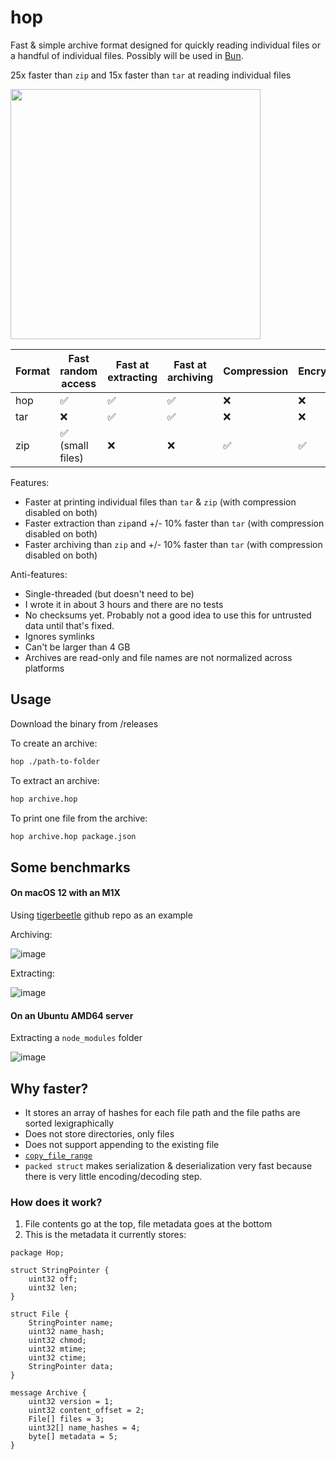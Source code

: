 # hop

Fast & simple archive format designed for quickly reading individual files or a handful of individual files. Possibly will be used in [Bun](https://bun.sh).

25x faster than `zip` and 15x faster than `tar` at reading individual files

<img src="https://user-images.githubusercontent.com/709451/141064938-1384381d-6c2f-4ecb-a1c3-a9c15333b6b9.png" height=400 />

| Format | Fast random access | Fast at extracting | Fast at archiving | Compression | Encryption | Mature |
| ------ | ------------------ | ------------------ | ----------------- | ----------- | ---------- | ------ |
| hop    | ✅                 | ✅                 | ✅                | ❌          | ❌         | ❌     |
| tar    | ❌                 | ✅                 | ✅                | ❌          | ❌         | ✅     |
| zip    | ✅ (small files)   | ❌                 | ❌                | ✅          | ✅         | ✅     |

Features:

- Faster at printing individual files than `tar` & `zip` (with compression disabled on both)
- Faster extraction than `zip`and +/- 10% faster than `tar` (with compression disabled on both)
- Faster archiving than `zip` and +/- 10% faster than `tar` (with compression disabled on both)

Anti-features:

- Single-threaded (but doesn't need to be)
- I wrote it in about 3 hours and there are no tests
- No checksums yet. Probably not a good idea to use this for untrusted data until that's fixed.
- Ignores symlinks
- Can't be larger than 4 GB
- Archives are read-only and file names are not normalized across platforms

## Usage

Download the binary from /releases

To create an archive:

```bash
hop ./path-to-folder
```

To extract an archive:

```bash
hop archive.hop
```

To print one file from the archive:

```bash
hop archive.hop package.json
```

## Some benchmarks

#### On macOS 12 with an M1X

Using [tigerbeetle](https://github.com/coilhq/tigerbeetle) github repo as an example

Archiving:

![image](https://user-images.githubusercontent.com/709451/141054452-73a99912-94ce-44aa-b7cb-b788731d0a60.png)

Extracting:

![image](https://user-images.githubusercontent.com/709451/141054517-cb3c7b43-4730-40ee-9c3f-7bdd9de6a076.png)

#### On an Ubuntu AMD64 server

Extracting a `node_modules` folder

![image](https://user-images.githubusercontent.com/709451/141056480-0cd4ea66-efb7-41cf-a406-06e10ac8c889.png)

## Why faster?

- It stores an array of hashes for each file path and the file paths are sorted lexigraphically
- Does not store directories, only files
- Does not support appending to the existing file
- [`copy_file_range`](https://man7.org/linux/man-pages/man2/copy_file_range.2.html)
- `packed struct` makes serialization & deserialization very fast because there is very little encoding/decoding step.

### How does it work?

1. File contents go at the top, file metadata goes at the bottom
2. This is the metadata it currently stores:

```
package Hop;

struct StringPointer {
    uint32 off;
    uint32 len;
}

struct File {
    StringPointer name;
    uint32 name_hash;
    uint32 chmod;
    uint32 mtime;
    uint32 ctime;
    StringPointer data;
}

message Archive {
    uint32 version = 1;
    uint32 content_offset = 2;
    File[] files = 3;
    uint32[] name_hashes = 4;
    byte[] metadata = 5;
}
```
